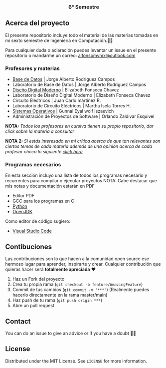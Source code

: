 <p align="center">
  <h3 align="center">6° Semestre</h3>
</p>

<!-- ABOUT THE PROJECT -->
## Acerca del proyecto

El presente repositorio incluye todo el material de las materias tomadas en mi sexto semestre de Ingeniería en Computación.✌🏻

Para cualquier duda o aclaración puedes levantar un issue en el presente repositorio o mandarme un correo: alfonsomvmx@outlook.com


### Profesores y materias 

- [Base de Datos](https://github.com/aMurryFly/globalHome_BD) | Jorge Alberto Rodriguez Campos
- Laboratorio de Base de Datos | Jorge Alberto Rodriguez Campos
- [Diseño Digital Moderno](https://github.com/aMurryFly/asteroids_FPGA) | Elizabeth Fonseca Chavez
- Laboratorio de Diseño Digital Moderno | Elizabeth Fonseca Chavez
- Circuito Eléctricos | Juan Carlo mártinez R.
- Laboratorio de Circuito Eléctricos | Martha Isela Torres H.
- [Sistemas Operativos](https://github.com/aMurryFly/sistop-2020-2) | Gunnal Eyal wolf Iszaevich
- Administración de Proyectos de Software | Orlando Zaldivar Esquivel


**NOTA:** *Todos los profesores en cursiva tienen su propio repositorio, dar click sobre la materia a consultar* 

**NOTA 2:** *Si estás interesado en mi crítica acerca de que tan relevantes son ciertos temas de cada materia además de una opinión acerca de cada profesor checa lo siguiente [click here](./aboutProf.md)* 

### Programas necesarios 

En esta sección incluyo una lista de todos los programas necesario y recurrentes para compilar o ejecutar proyectos
NOTA: Cabe destacar que mis notas y documentación estarán en PDF
-  Editor PDF
-  GCC para los programas en C
-  [Python](https://www.python.org)
-  [OpenJDK](https://openjdk.java.net)

Como editor de código sugiero:
- [Visual Studio Code](https://code.visualstudio.com)


<!-- GETTING STARTED 
### Installation

1. Get a free API Key at [https://example.com](https://example.com)
2. Clone the repo
   ```sh
   git clone https://github.com/your_username_/Project-Name.git
   ```
3. Install NPM packages
   ```sh
   npm install
   ```
4. Enter your API in `config.js`
   ```JS
   const API_KEY = 'ENTER YOUR API'; 
  ``` 
--> 
  
## Contibuciones

Las contribuciones son lo que hacen a la comunidad open source ese hermoso lugar para aprender, inspirarte y crear. Cualquier contribución que quieras hacer será **totalmente apreciada** ❤️

1. Haz un Fork del proyecto
2. Crea tu propia rama (`git checkout -b feature/AmazingFeature`)
3. Commit de tus cambios (`git commit -m '***'`) (Realmente puedes hacerlo directamente en la rama master/main)
4. Haz push de tu rama (`git push origin ***`)  
5. Abre un pull request


## Contact
You can do an issue to give an advice or if you have a doubt ✌🏻

## License
Distributed under the MIT License. See `LICENSE` for more information.
